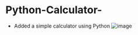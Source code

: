 # Python-Calculator-

* Added a simple calculator using Python
![image](https://user-images.githubusercontent.com/84817579/212483366-5790b6a7-7ec1-40fe-8910-eeec238db818.png)


